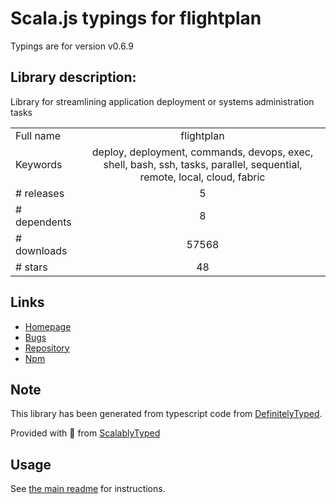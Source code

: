 
# Scala.js typings for flightplan

Typings are for version v0.6.9

## Library description:
Library for streamlining application deployment or systems administration tasks

|                    |                 |
| ------------------ | :-------------: |
| Full name          | flightplan |
| Keywords           | deploy, deployment, commands, devops, exec, shell, bash, ssh, tasks, parallel, sequential, remote, local, cloud, fabric |
| # releases         | 5 |
| # dependents       | 8 |
| # downloads        | 57568 |
| # stars            | 48 |

## Links
- [Homepage](https://github.com/pstadler/flightplan)
- [Bugs](https://github.com/pstadler/flightplan/issues)
- [Repository](https://github.com/pstadler/flightplan)
- [Npm](https://www.npmjs.com/package/flightplan)
    


## Note
This library has been generated from typescript code from [DefinitelyTyped](https://definitelytyped.org).

Provided with :purple_heart: from [ScalablyTyped](https://github.com/oyvindberg/ScalablyTyped)

## Usage
See [the main readme](../../readme.md) for instructions.


